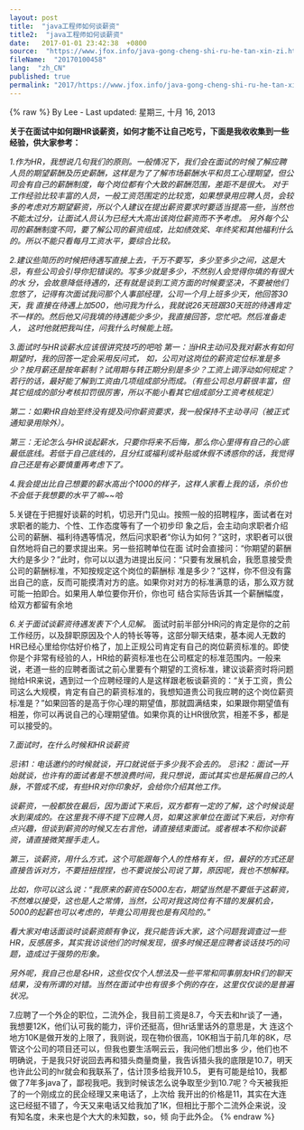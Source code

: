 ```yaml
---
layout: post
title:  "java工程师如何谈薪资"
title2:  "java工程师如何谈薪资"
date:   2017-01-01 23:42:38  +0800
source:  "https://www.jfox.info/java-gong-cheng-shi-ru-he-tan-xin-zi.html"
fileName:  "20170100458"
lang:  "zh_CN"
published: true
permalink: "2017/https://www.jfox.info/java-gong-cheng-shi-ru-he-tan-xin-zi.html"
---
```

{% raw %}
By Lee - Last updated: 星期三, 十月 16, 2013

**关于在面试中如何跟HR谈薪资，如何才能不让自己吃亏，下面是我收收集到一些经验，供大家参考：**

*1.作为HR，我想说几句我们的原则。一般情况下，我们会在面试的时候了解应聘人员的期望薪酬及历史薪酬，这样是为了了解市场薪酬水平和员工心理期望，但公司会有自己的薪酬制度，每个岗位都有个大致的薪酬范围，差距不是很大。*
*对于工作经验比较丰富的人员，一般工资范围定的比较宽，如果想录用应聘人员，会较多的考虑对方期望薪资，所以个人建议在提出薪资要求时要适当提高一些，当然也不能太过分，让面试人员认为已经大大高出该岗位薪资而不予考虑。*
*另外每个公司的薪酬制度不同，要了解公司的薪资组成，比如绩效奖、年终奖和其他福利什么的。所以不能只看每月工资水平，要综合比较。*

*2.建议些简历的时候把待遇写直接上去，千万不要写，多少至多少之间，这是大忌，有些公司会引导你犯错误的。写多少就是多少，不然别人会觉得你填的有很大的水 分，会故意降低待遇的，还有就是谈到工资方面的时候要坚决，不要被他们忽悠了，记得有次面试我问那个人事部经理，公司一个月上班多少天，他回答30天，我 直接在待遇上加500，他问我为什么，我就说26天班跟30天班的待遇肯定不一样的。然后他又问我填的待遇能少多少，我直接回答，您忙吧。然后准备走人， 这时他就把我叫住，问我什么时候能上班。*

*3.面试时与HR谈薪水应该很讲究技巧的吧哈*
*第一：当HR主动问及我对薪水有如何期望时，我的回答一定会采用反问式，*
*如，公司对这岗位的薪资定位标准是多少？按月薪还是按年薪制？试用期与转正期分别是多少？工资上调浮动如何规定？若行的话，最好能了解到工资由几项组成部分而成。（有些公司总月薪很丰富，但其它组成的部分考核扣罚很厉害，所以不能小看其它组成部分工资考核规定）*

*第二：如果HR自始至终没有提及问你薪资要求，我一般保持不主动寻问（被正式通知录用除外）。*

*第三：无论怎么与HR谈起薪水，只要你将来不后悔，那么你心里得有自己的心底最低底线。若低于自己底线的，且分红或福利或补贴或休假不诱惑你的话，我觉得自己还是有必要慎重再考虑下了。*

*4.我会提出比自己想要的薪水高出个1000的样子，这样人家看上我的话，杀价也不会低于我想要的水平了嘛~~哈*

5.关键在于把握好谈薪的时机，切忌开门见山。按照一般的招聘程序，面试者在对求职者的能力、个性、工作态度等有了一个初步印 象之后，会主动向求职者介绍公司的薪酬、福利待遇等情况，然后问求职者“你认为如何？”这时，求职者可以很自然地将自己的要求提出来。另一些招聘单位在面 试时会直接问：“你期望的薪酬大约是多少？”此时，你可以以退为进提出反问：“只要有发展机会，我愿意接受贵公司的薪酬标准，不知按规定这个岗位的薪酬标 准是多少？”这样，你不但没有露出自己的底，反而可能摸清对方的底。如果你对对方的标准满意的话，那么双方就可能一拍即合。如果用人单位要你开价，你也可 结合实际告诉其一个薪酬幅度，给双方都留有余地

*6.关于面试谈薪资待遇发表下个人见解。*
面试时前半部分HR问的肯定是你的之前工作经历，以及辞职原因及个人的特长等等，这部分聊天结束，基本阅人无数的HR已经心里给你估好价格了，加上正规公司肯定有自己的岗位薪资标准的。即使你是个非常有经验的人，HR给的薪资标准也在公司框定的标准范围内。一般来说，老道一些的应聘者面试之前心里要有个期望的工资标准，建议谈薪资时将问题抛给HR来说，遇到过一个应聘经理的人是这样跟老板谈薪资的：“关于工资，贵公司这么大规模，肯定有自己的薪资标准的，我想知道贵公司我应聘的这个岗位薪资标准是？”如果回答的是高于你心理的期望值，那就圆满结束，如果跟你期望值有相差，你可以再说自己的心理期望值。如果你真的让HR很欣赏，相差不多，都是可以接受的。

*7.面试时，在什么时候和HR谈薪资*

*忌讳1：电话邀约的时候就谈，开口就说低于多少我不会去的。*
*忌讳2：面试一开始就谈，也许有的面试者是不想浪费时间，我只想说，面试其实也是拓展自己的人脉，不管成不成，有些HR对你印象好，会给你介绍其他工作。*

*谈薪资，一般都放在最后，因为面试下来后，双方都有一定的了解，这个时候谈是水到渠成的。在这里我不得不提下应聘人员，如果这家单位在面试下来后，对你有点兴趣，但谈到薪资的时候又左右言他，请直接结束面试。或者根本不和你谈薪资，请直接微笑握手走人。*

*第三，谈薪资，用什么方式，这个可能跟每个人的性格有关，但，最好的方式还是直接告诉对方，不要扭扭捏捏，也不要说按公司说了算，原因呢，我也不想解释。*

*比如，你可以这么说：“我原来的薪资在5000左右，期望当然是不要低于这薪资，不然难以接受，这也是人之常情，当然，公司对我这岗位有不错的发展机会，5000的起薪也可以考虑的，毕竟公司用我也是有风险的。”*

*看大家对电话面谈时谈薪资颇有争议，我只能告诉大家，这个问题我调查过一些HR，反感居多，其实我访谈他们的时候发现，很多时候还是应聘者谈话技巧的问题，造成过于强势的形象。*

*另外呢，我自己也是名HR，这些仅仅个人想法及一些平常和同事朋友HR们的聊天结果，没有所谓的对错。当然在面试中也有很多个例的存在，这里仅仅谈的是普遍状况。*

7.应聘了一个外企的职位，二流外企，我目前工资是8.7，今天去和hr谈了一通，我想要12K，他们认可我的能力，评价还挺高，但hr话里话外的意思是，大 连这个地方10K是做开发的上限了，我则说，现在物价很高，10K相当于前几年的8K，尽管这个公司的项目还可以，但我也要生活啊云云，我问他们想出多 少，他们也不明确说，于是我只好说回去再和猎头商量商量，我告诉猎头我的底限是10.7，明天也许此公司的hr就会和我联系了，估计顶多给我开10.5， 更有可能是给10，我都做了7年多java了，鄙视我吧。我到时候该怎么说争取至少到10.7呢？今天被我拒了的一个刚成立的民企经理又来电话了，上次给 我开出的价格是11，其实在大连这已经挺不错了，今天又来电话又给我加了1K，但相比于那个二流外企来说，没有知名度，未来也是个大大的未知数，so，倾 向于此外企。
{% endraw %}
